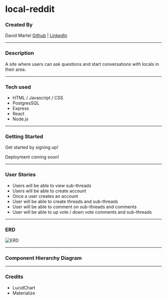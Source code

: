 # local-reddit

### Created By

David Martel [Github](https://github.com/davey4) | [LinkedIn](https://www.linkedin.com/in/david-martel-8117981b9/)

---

### Description

A site where users can ask questions and start conversations with locals in their area.

---

### Tech used

- HTML / Javascript / CSS
- PostgresSQL
- Express
- React
- Node.js

---

### Getting Started

Get started by signing up!

Deployment coming soon!

---

### User Stories

- Users will be able to view sub-threads
- Users will be able to create account
- Once a user creates an account
- User will be able to create threads and sub-threads
- User will be able to comment on sub-threads and comments
- User will be able to up vote / down vote comments and sub-threads

---

### ERD

![ERD](https://lucid.app/publicSegments/view/67860812-281a-49fa-8a09-674820fadb04/image.png)

---

### Component Hierarchy Diagram

<!-- ![Component Hierarchy Diagram]() -->

---

### Credits

- LucidChart
- Materialize
